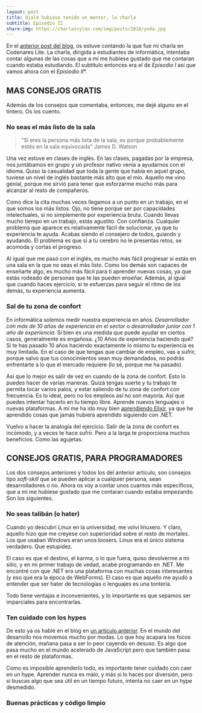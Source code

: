 ```yaml
---
layout: post
title: Ojalá hubiese tenido un mentor, la charla
subtitle: Episodio II
share-img: https://charlascylon.com/img/posts/2018/yoda.jpg
---
```


En el [anterior post del blog](https://charlascylon.com/2018-01-24-ojala-hubiese-tenido-un-mentor-la-charla-episodio-i), os estuve contando la que fue mi charla en Codenares Lite. La charla, dirigida a estudiantes de informática, intentaba contar algunas de las cosas que a mí me hubiese gustado que me contaran cuando estaba estudiando. El subtítulo entonces era el de *Episodio I* así que vamos ahora con el *Episiodio II**. 


## MAS CONSEJOS GRATIS

Además de los consejos que comentaba, entonces, me dejé alguno en el tintero. Os los cuento.


### No seas el más listo de la sala

> "Si eres la persona más lista de la sala, es porque probablemente estés en la sala equivocada" James D. Watson

Una vez estuve en clases de inglés. En las clases, pagadas por la empresa, nos juntábamos en grupo y un profesor nativo venía a ayudarnos con el idioma. Quiso la casualidad que toda la gente que había en aquel grupo, tuviese un nivel de inglés bastante más alto que el mío. Aquello me vino genial, porque me sirvió para tener que esforzarme mucho más para alcanzar al resto de compañeros. 

Como dice la cita muchas veces llegamos a un punto en un trabajo, en el que somos los más listos. Ojo, no tiene porque ser por capacidades intelectuales, si no simplemente por experiencia bruta. Cuando llevas mucho tiempo en un trabajo, estás agustito. Con confianza. Cualquier problema que aparece es relativamente fácil de solucionar, ya que tu experiencia te ayuda. Acabas siendo el consejero de todos, guiando y ayudando. El problema es que si a tu cerebro no le presentas retos, se acomoda y cortas el progreso.

Al igual que me pasó con el inglés, es mucho más fácil progresar si estás en una sala en la que no seas el más listo. Como los demás son capaces de enseñarte algo, es mucho más fácil para ti aprender nuevas cosas, ya que estás rodeado de personas que te las pueden enseñar. Además, al igual que cuando haces ejercicio, si te esfuerzas para seguir el ritmo de los demás, tu experiencia aumenta.


### Sal de tu zona de confort

En informática solemos medir nuestra experiencia en años. *Desarrollador con más de 10 años de experiencia en el sector* o *desarrollador junior con 1 año de experiencia*. Si bien es una medida que puede ayudar en ciertos casos, generalmente es engañosa. ¿10 Años de experiencia haciendo qué? Si te has pasado 10 años haciendo exactamente lo mismo tu experiencia es muy limitada. En el caso de que tengas que cambiar de empleo, vas a sufrir, porque salvo que tus conocimientos sean muy demandados, no podrás enfrentarte a lo que el mercado requiere (lo sé, porque me ha pasado).

Así que lo mejor es salir de vez en cuando de la zona de confort. Esto lo puedes hacer de varias maneras. Quizá tengas suerte y tu trabajo te permita tocar varios palos, y estar saliendo de tu zona de confort con frecuencia. Es lo ideal, pero no los empleos así no son mayoría. Así que puedes intentar hacerlo en tu tiempo libre. Aprende nuevos lenguajes o nuevas plataformas. A mí me ha ido muy bien [aprendiendo Elixir](https://charlascylon.com/2015-12-06-aprendiendo-elixir-o-intentandolo), ya que he aprendido cosas que jamás hubiera aprendido siguiendo con .NET. 

Vuelvo a hacer la analogía del ejercicio. Salir de la zona de confort es incómodo, y a veces te hace sufrir. Pero a la larga te proporciona muchos beneficios. Como las agujetas.


## CONSEJOS GRATIS, PARA PROGRAMADORES

Los dos consejos anteriores y todos los del anterior artículo, son consejos tipo *soft-skill* que se pueden aplicar a cualquier persona, sean desarrolladores o no. Ahora os voy a contar unos cuantos más específicos, que a mí me hubiese gustado que me contaran cuando estaba empezando. Son los siguientes.


### No seas talibán (o hater)

Cuando yo descubrí Linux en la universidad, me volví linuxero. Y claro, aquello hizo que me creyese con superioridad sobre el resto de mortales. Los que usaban Windows eran unos loosers. Linux era el único sistema verdadero. Que estupidez.

El caso es que el destino, el karma, o lo que fuera, quiso devolverme a mi sitio, y en mi primer trabajo de vedad, acabé programando en .NET. Me encontré con que .NET era una plataforma con muchas cosas interesantes (y eso que era la época de WebForms). El caso es que aquello me ayudó a entender que ser hater de tecnologías o lenguajes es una tontería.

Todo tiene ventajas e inconvenientes, y lo importante es que sepamos ser imparciales para encontrarlas.


### Ten cuidado con los hypes

De esto ya os hablé en el blog en [un artículo anterior](https://charlascylon.com/2016-11-07-los-hypes-la-especializaci%C3%B3n-y-que-aprender). En el mundo del desarrollo nos movemos mucho por modas. Lo que hoy acapara los focos de atención, mañana pasa a ser lo peor cayendo en desuso. Es algo que pasa mucho en el mundo acelerado de JavaScript pero que también pasa en el resto de plataformas. 

Como es imposible aprenderlo todo, es importante tener cuidado con caer en un hype. Aprender nunca es malo, y más si lo haces por diversión, pero si buscas algo que sea útil en un tiempo futuro, intenta no caer en un hype desmedido. 

### Buenas prácticas y código limpio


